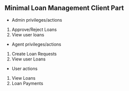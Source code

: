 ## Minimal Loan Management Client Part

- Admin privileges/actions

1. Approve/Reject Loans
2. View user loans

- Agent privileges/actions

1. Create Loan Requests
2. View user Loans

- User actions

1. View Loans
2. Loan Payments
